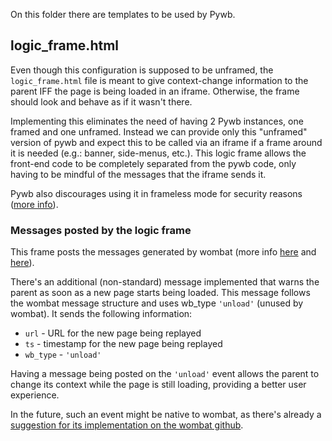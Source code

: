 On this folder there are templates to be used by Pywb.

## logic_frame.html

Even though this configuration is supposed to be unframed, the `logic_frame.html` file is meant to give context-change information to the parent IFF the page is being loaded in an iframe. Otherwise, the frame should look and behave as if it wasn't there. 

Implementing this eliminates the need of having 2 Pywb instances, one framed and one unframed. Instead we can provide only this "unframed" version of pywb and expect this to be called via an iframe if a frame around it is needed (e.g.: banner, side-menus, etc.). This logic frame allows the front-end code to be completely separated from the pywb code, only having to be mindful of the messages that the iframe sends it. 

Pywb also discourages using it in frameless mode for security reasons ([more info](https://pywb.readthedocs.io/en/latest/manual/configuring.html?highlight=framed_replay#framed-vs-frameless-replay)). 

### Messages posted by the logic frame

This frame posts the messages generated by wombat (more info [here](https://pywb.readthedocs.io/en/latest/manual/ui-customization.html?highlight=frame_insert_html#custom-outer-replay-frame) and [here](https://github.com/webrecorder/wombat)). 

There's an additional (non-standard) message implemented that warns the parent as soon as a new page starts being loaded. This message follows the wombat message structure and uses wb_type `'unload'` (unused by wombat). It sends the following information:
 - `url` - URL for the new page being replayed 
 - `ts` - timestamp for the new page being replayed
 - `wb_type` - `'unload'`

Having a message being posted on the `'unload'` event allows the parent to change its context while the page is still loading, providing a better user experience. 

In the future, such an event might be native to wombat, as there's already a [suggestion for its implementation on the wombat github](https://github.com/webrecorder/wombat/issues/76).
